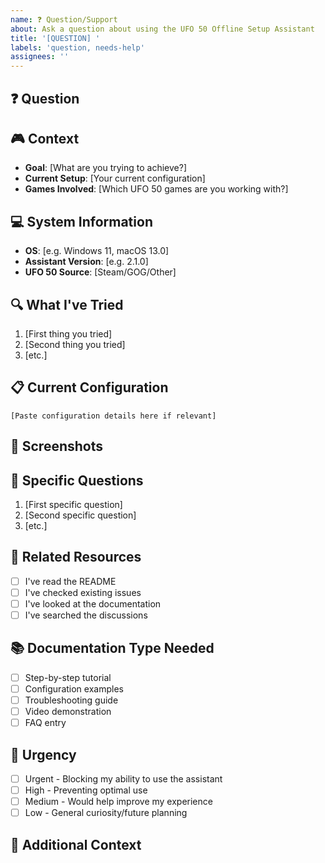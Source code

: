 ```yaml
---
name: ❓ Question/Support
about: Ask a question about using the UFO 50 Offline Setup Assistant
title: '[QUESTION] '
labels: 'question, needs-help'
assignees: ''
---
```


## ❓ Question
<!-- Clearly state your question -->

## 🎮 Context
<!-- What are you trying to accomplish? -->
- **Goal**: [What are you trying to achieve?]
- **Current Setup**: [Your current configuration]
- **Games Involved**: [Which UFO 50 games are you working with?]

## 💻 System Information
- **OS**: [e.g. Windows 11, macOS 13.0]
- **Assistant Version**: [e.g. 2.1.0]
- **UFO 50 Source**: [Steam/GOG/Other]

## 🔍 What I've Tried
<!-- What have you already attempted? -->
1. [First thing you tried]
2. [Second thing you tried]
3. [etc.]

## 📋 Current Configuration
<!-- If relevant, share your current settings -->
```
[Paste configuration details here if relevant]
```

## 📸 Screenshots
<!-- If helpful, add screenshots showing the issue or setup -->

## 🎯 Specific Questions
<!-- Break down your question into specific parts if needed -->
1. [First specific question]
2. [Second specific question]
3. [etc.]

## 🔗 Related Resources
<!-- Have you checked these resources? -->
- [ ] I've read the README
- [ ] I've checked existing issues
- [ ] I've looked at the documentation
- [ ] I've searched the discussions

## 📚 Documentation Type Needed
<!-- What kind of help would be most useful? -->
- [ ] Step-by-step tutorial
- [ ] Configuration examples
- [ ] Troubleshooting guide
- [ ] Video demonstration
- [ ] FAQ entry

## 🚨 Urgency
<!-- How urgent is this question? -->
- [ ] Urgent - Blocking my ability to use the assistant
- [ ] High - Preventing optimal use
- [ ] Medium - Would help improve my experience
- [ ] Low - General curiosity/future planning

## 🌟 Additional Context
<!-- Any other information that might be helpful --> 